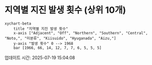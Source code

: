 # 지역별 지진 발생 횟수 (상위 10개)

```mermaid
xychart-beta
    title "지역별 지진 발생 횟수"
    x-axis ["Adjacent", "Off", "Northern", "Southern", "Central", "Noto,", "미분류", "Kiisuido", "Hyuganada", "Aizu,"]
    y-axis "발생 횟수" 0 --> 1968
    bar [1966, 66, 14, 12, 7, 7, 6, 5, 5, 5]
```

업데이트 시간: 2025-07-19 15:04:08

